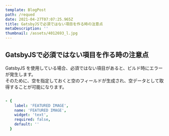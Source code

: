 ```yaml
---
template: BlogPost
path: /requed
date: 2021-04-27T07:07:25.965Z
title: GatsbyJSで必須ではない項目を作る時の注意点
metaDescription: ''
thumbnail: /assets/4012693_l.jpg
---
```

## GatsbyJSで必須ではない項目を作る時の注意点

GatsbyJS を使用している場合、必須ではない項目があると、ビルド時にエラーが発生します。\
そのために、空を指定しておくと空のフィールドが生成され、空データとして取得することが可能になります。

```yaml

- {
    label: 'FEATURED IMAGE',
    name: 'FEATURED IMAGE',
    widget: 'text',
    required: false,
    default: ''
  }
```
